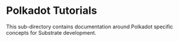 # Polkadot Tutorials

This sub-directory contains documentation around Polkadot specific concepts for Substrate development.